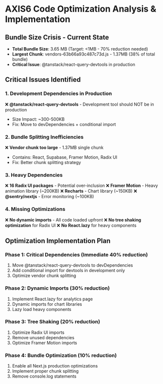 # AXIS6 Code Optimization Analysis & Implementation

## Bundle Size Crisis - Current State
- **Total Bundle Size**: 3.65 MB (Target: <1MB - 70% reduction needed)
- **Largest Chunk**: vendors-63b66a93c487c73d.js - 1.37MB (38% of total bundle)
- **Critical Issue**: @tanstack/react-query-devtools in production

## Critical Issues Identified

### 1. Development Dependencies in Production
❌ **@tanstack/react-query-devtools** - Development tool should NOT be in production
- Size Impact: ~300-500KB
- Fix: Move to devDependencies + conditional import

### 2. Bundle Splitting Inefficiencies
❌ **Vendor chunk too large** - 1.37MB single chunk
- Contains: React, Supabase, Framer Motion, Radix UI
- Fix: Better chunk splitting strategy

### 3. Heavy Dependencies
❌ **16 Radix UI packages** - Potential over-inclusion
❌ **Framer Motion** - Heavy animation library (~200KB)
❌ **Recharts** - Chart library (~150KB)
❌ **@sentry/nextjs** - Error monitoring (~100KB)

### 4. Missing Optimizations
❌ **No dynamic imports** - All code loaded upfront
❌ **No tree shaking optimization** for Radix UI
❌ **No React.lazy** for heavy components

## Optimization Implementation Plan

### Phase 1: Critical Dependencies (Immediate 40% reduction)
1. Move @tanstack/react-query-devtools to devDependencies
2. Add conditional import for devtools in development only
3. Optimize vendor chunk splitting

### Phase 2: Dynamic Imports (30% reduction)
1. Implement React.lazy for analytics page
2. Dynamic imports for chart libraries
3. Lazy load heavy components

### Phase 3: Tree Shaking (20% reduction)
1. Optimize Radix UI imports
2. Remove unused dependencies
3. Optimize Framer Motion imports

### Phase 4: Bundle Optimization (10% reduction)
1. Enable all Next.js production optimizations
2. Implement proper chunk splitting
3. Remove console.log statements